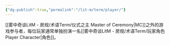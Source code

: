 ```yaml
---
{"dg-publish":true,"permalink":"/lit-m/term/player/"}
---
```


[[雾中奇谈LitM - 房规/术语Term/仪式之主 Master of Ceremony\|MC]]之外的游戏参与者，每位玩家通常单独扮演一名[[雾中奇谈LitM - 房规/术语Term/玩家角色 Player Character\|角色]]。